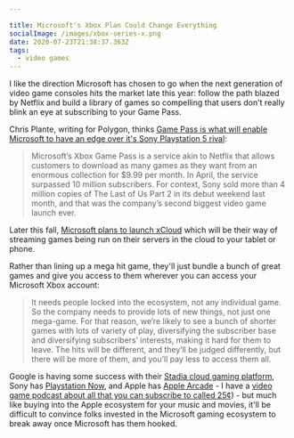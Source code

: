 ```yaml
---

title: Microsoft's Xbox Plan Could Change Everything
socialImage: /images/xbox-series-x.png
date: 2020-07-23T21:38:37.363Z
tags:
  - video games
---
```

I like the direction Microsoft has chosen to go when the next generation of video game consoles hits the market late this year: follow the path blazed by Netflix and build a library of games so compelling that users don't really blink an eye at subscribing to your Game Pass.

Chris Plante, writing for Polygon, thinks [Game Pass is what will enable Microsoft to have an edge over it's Sony Playstation 5 rival](https://www.polygon.com/2020/7/23/21335576/xbox-games-showcase-event-halo-infinite-game-pass):

> Microsoft’s Xbox Game Pass is a service akin to Netflix that allows customers to download as many games as they want from an enormous collection for $9.99 per month. In April, the service surpassed 10 million subscribers.
> For context, Sony sold more than 4 million copies of The Last of Us Part 2 in its debut weekend last month, and that was the company’s second biggest video game launch ever.

Later this fall, [Microsoft plans to launch xCloud](https://www.polygon.com/2020/7/16/21326903/xbox-game-pass-ultimate-project-xcloud-game-streaming-subscription) which will be their way of streaming games being run on their servers in the cloud to your tablet or phone.

Rather than lining up a mega hit game, they'll just bundle a bunch of great games and give you access to them wherever you can access your Microsoft Xbox account:

> It needs people locked into the ecosystem, not any individual game. So the company needs to provide lots of new things, not just one mega-game. For that reason, we’re likely to see a bunch of shorter games with lots of variety of play, diversifying the subscriber base and diversifying subscribers’ interests, making it hard for them to leave. The hits will be different, and they’ll be judged differently, but there will be more of them, and you’ll pay less to access them all.

Google is having some success with their [Stadia cloud gaming platform](https://stadia.google.com), Sony has [Playstation Now](https://www.playstation.com/en-us/explore/playstation-now/), and Apple has [Apple Arcade](https://www.apple.com/apple-arcade/) - I have a [video game podcast about all that you can subscribe to called 25¢](https://goodstuff.fm/25c/)) - but much like buying into the Apple ecosystem for your music and movies, it'll be difficult to convince folks invested in the Microsoft gaming ecosystem to break away once Microsoft has them hooked.